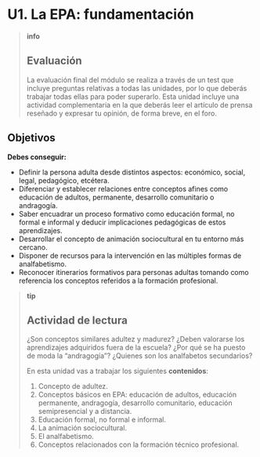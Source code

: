 
# U1. La EPA: fundamentación

>**info**
>## **Evaluación**
>
>La evaluación final del módulo se realiza a través de un test que incluye preguntas relativas a todas las unidades, por lo que deberás trabajar todas ellas para poder superarlo. Esta unidad incluye una actividad complementaria en la que deberás leer el artículo de prensa reseñado y expresar tu opinión, de forma breve, en el foro.

## Objetivos

**Debes conseguir:**

- Definir la persona adulta desde distintos aspectos: económico, social, legal, pedagógico, etcétera.
- Diferenciar y establecer relaciones entre conceptos afines como educación de adultos, permanente, desarrollo comunitario o andragogía.
- Saber encuadrar un proceso formativo como educación formal, no formal e informal y deducir implicaciones pedagógicas de estos aprendizajes.
- Desarrollar el concepto de animación sociocultural en tu entorno más cercano.
- Disponer de recursos para la intervención en las múltiples formas de analfabetismo.
- Reconocer itinerarios formativos para personas adultas tomando como referencia los conceptos referidos a la formación profesional.

>**tip**
>## Actividad de lectura
>
>¿Son conceptos similares adultez y madurez? ¿Deben valorarse los aprendizajes adquiridos fuera de la escuela? ¿Por qué se ha puesto de moda la “andragogía”? ¿Quienes son los analfabetos secundarios?
>
>En esta unidad vas a trabajar los siguientes **contenidos**:
>
>1. Concepto de adultez.
>1. Conceptos básicos en EPA: educación de adultos, educación permanente, andragogía, desarrollo comunitario, educación semipresencial y a distancia.
>1. Educación formal, no formal e informal.
>1. La animación sociocultural.
>1. El analfabetismo.
>1. Conceptos relacionados con la formación técnico profesional.
